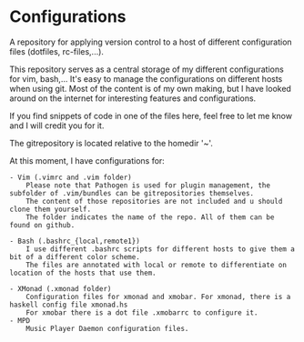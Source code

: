 Configurations
==============

A repository for applying version control to a host of different configuration files (dotfiles, rc-files,...).

This repository serves as a central storage of my different configurations for vim, bash,... 
It's easy to manage the configurations on different hosts when using git. 
Most of the content is of my own making, but I have looked around on the internet for interesting features and configurations.

If you find snippets of code in one of the files here, feel free to let me know and I will credit you for it.

The gitrepository is located relative to the homedir '~'.

At this moment, I have configurations for: 
    
    - Vim (.vimrc and .vim folder)
        Please note that Pathogen is used for plugin management, the subfolder of .vim/bundles can be gitrepositories themselves.
        The content of those repositories are not included and u should clone them yourself.
        The folder indicates the name of the repo. All of them can be found on github.

    - Bash (.bashrc_{local,remote1})
        I use different .bashrc scripts for different hosts to give them a bit of a different color scheme.
        The files are annotated with local or remote to differentiate on location of the hosts that use them.
    
    - XMonad (.xmonad folder) 
        Configuration files for xmonad and xmobar. For xmonad, there is a haskell config file xmonad.hs
        For xmobar there is a dot file .xmobarrc to configure it.
    - MPD 
        Music Player Daemon configuration files. 

        

